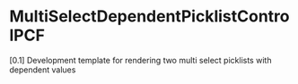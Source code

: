 # MultiSelectDependentPicklistControlPCF
[0.1] Development template for rendering two multi select picklists with dependent values
